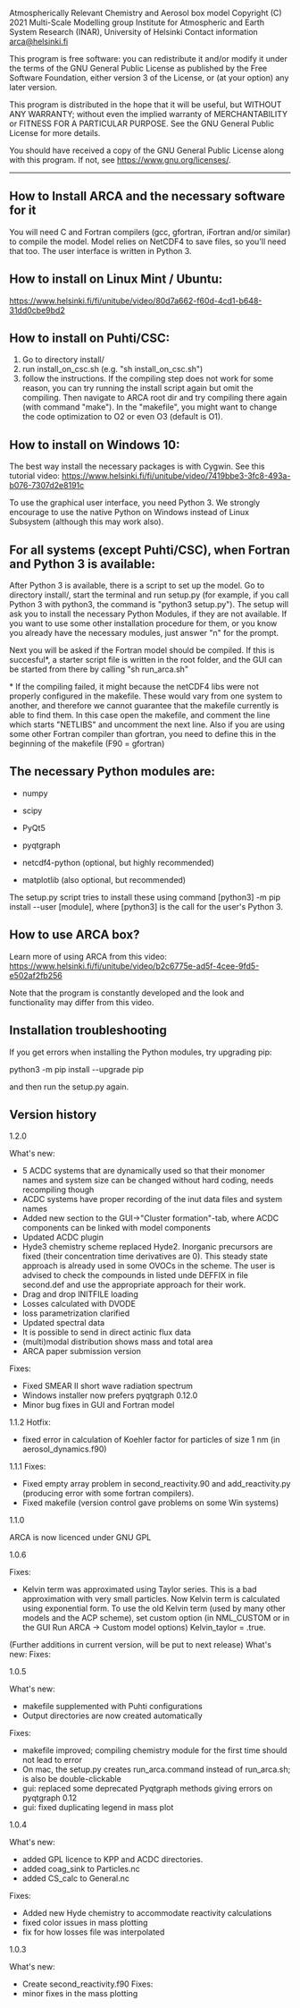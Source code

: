 Atmospherically Relevant Chemistry and Aerosol box model
Copyright (C) 2021  Multi-Scale Modelling group
Institute for Atmospheric and Earth System Research (INAR), University of Helsinki
Contact information arca@helsinki.fi

This program is free software: you can redistribute it and/or modify
it under the terms of the GNU General Public License as published by
the Free Software Foundation, either version 3 of the License, or
(at your option) any later version.

This program is distributed in the hope that it will be useful,
but WITHOUT ANY WARRANTY; without even the implied warranty of
MERCHANTABILITY or FITNESS FOR A PARTICULAR PURPOSE.  See the
GNU General Public License for more details.

You should have received a copy of the GNU General Public License
along with this program.  If not, see <https://www.gnu.org/licenses/>.

----------------------------------------------------------------------


How to Install ARCA and the necessary software for it
-----------------------------------------------------
You will need C and Fortran compilers (gcc, gfortran, iFortran and/or similar) to compile the model. Model relies on
NetCDF4 to save files, so you'll need that too. The user interface is written in Python 3.

How to install on Linux Mint / Ubuntu:
---------------------------------------

https://www.helsinki.fi/fi/unitube/video/80d7a662-f60d-4cd1-b648-31dd0cbe9bd2


How to install on Puhti/CSC:
----------------------------
1) Go to directory install/
2) run install_on_csc.sh (e.g. "sh install_on_csc.sh")
3) follow the instructions. If the compiling step does not work for some reason, you can try running the install script
   again but omit the compiling. Then navigate to ARCA root dir and try compiling there again (with command "make").
   In the "makefile", you might want to change the code optimization to O2 or even O3 (default is O1).


How to install on Windows 10:
-----------------------------

The best way install the necessary packages is with Cygwin. See this tutorial video:
https://www.helsinki.fi/fi/unitube/video/7419bbe3-3fc8-493a-b076-7307d2e8191c

To use the graphical user interface, you need Python 3. We strongly encourage to use the native Python on Windows
instead of Linux Subsystem (although this may work also).


For all systems (except Puhti/CSC), when Fortran and Python 3 is available:
---------------------------------------------------------------------------

After Python 3 is available, there is a script to set up the model. Go to directory install/, start the terminal and run
setup.py (for example, if you call Python 3 with python3, the command is "python3 setup.py"). The setup will ask you to
install the necessary Python Modules, if they are not available. If you want to use some other installation procedure for
them, or you know you already have the necessary modules, just answer "n" for the prompt.

Next you will be asked if the Fortran model should be compiled. If this is succesful*, a starter script file is written
in the root folder, and the GUI can be started from there by calling "sh run_arca.sh"


\* If the compiling failed, it might because the netCDF4 libs were not properly configured in the makefile. These would
vary from one system to another, and therefore we cannot guarantee that the makefile currently is able to find them. In
this case open the makefile, and comment the line which starts "NETLIBS" and uncomment the next line. Also if you are
using some other Fortran compiler than gfortran, you need to define this in the beginning of the makefile (F90 = gfortran)


The necessary Python modules are:
---------------------------------

- numpy

- scipy

- PyQt5

- pyqtgraph

- netcdf4-python (optional, but highly recommended)

- matplotlib (also optional, but recommended)

The setup.py script tries to install these using command [python3] -m pip install \--user [module], where [python3] is
the call for the user's Python 3.




How to use ARCA box?
--------------------
Learn more of using ARCA from this video: https://www.helsinki.fi/fi/unitube/video/b2c6775e-ad5f-4cee-9fd5-e502af2fb256

Note that the program is constantly developed and the look and functionality may differ from this video.



Installation troubleshooting
----------------------------
If you get errors when installing the Python modules, try upgrading pip:

python3 -m pip install --upgrade pip

and then run the setup.py again.


Version history
---------------

1.2.0

What's new:
- 5 ACDC systems that are dynamically used so that their monomer names and system size can be changed without hard
  coding, needs recompiling though
- ACDC systems have proper recording of the inut data files and system names
- Added new section to the GUI->"Cluster formation"-tab, where ACDC components can be linked with model components
- Updated ACDC plugin
- Hyde3 chemistry scheme replaced Hyde2. Inorganic precursors are fixed (their concentration time derivatives are 0).
  This steady state approach is already used in some OVOCs in the scheme. The user is advised to check the compounds in
  listed unde DEFFIX in file second.def and use the appropriate approach for their work.
- Drag and drop INITFILE loading
- Losses calculated with DVODE
- loss parametrization clarified
- Updated spectral data
- It is possible to send in direct actinic flux data
- (multi)modal distribution shows mass and total area
- ARCA paper submission version

Fixes:
- Fixed SMEAR II short wave radiation spectrum
- Windows installer now prefers pyqtgraph 0.12.0
- Minor bug fixes in GUI and Fortran model


1.1.2
Hotfix:
- fixed error in calculation of Koehler factor for particles of size 1 nm (in aerosol_dynamics.f90)


1.1.1
Fixes:
- Fixed empty array problem in second_reactivity.90 and add_reactivity.py (producing error with some fortran compilers).
- Fixed makefile (version control gave problems on some Win systems)


1.1.0

ARCA is now licenced under GNU GPL


1.0.6

Fixes:
- Kelvin term was approximated using Taylor series. This is a bad approximation with very small particles.
  Now Kelvin term is calculated using exponential form. To use the old Kelvin term (used by many other models and the
  ACP scheme), set custom option (in NML_CUSTOM or in the GUI Run ARCA -> Custom model options) Kelvin_taylor = .true.

(Further additions in current version, will be put to next release)
  What's new:
  Fixes:


1.0.5

What's new:
- makefile supplemented with Puhti configurations
- Output directories are now created automatically

Fixes:
- makefile improved; compiling chemistry module for the first time should not lead to error
- On mac, the setup.py creates run_arca.command instead of run_arca.sh; is also be double-clickable
- gui: replaced some deprecated Pyqtgraph methods giving errors on pyqtgraph 0.12
- gui: fixed duplicating legend in mass plot


1.0.4

What's new:
- added GPL licence to KPP and ACDC directories.
- added coag_sink to Particles.nc
- added CS_calc to General.nc

Fixes:
- Added new Hyde chemistry to accommodate reactivity calculations
- fixed color issues in mass plotting
- fix for how losses file was interpolated


1.0.3

What's new:
- Create second_reactivity.f90
Fixes:
- minor fixes in the mass plotting
